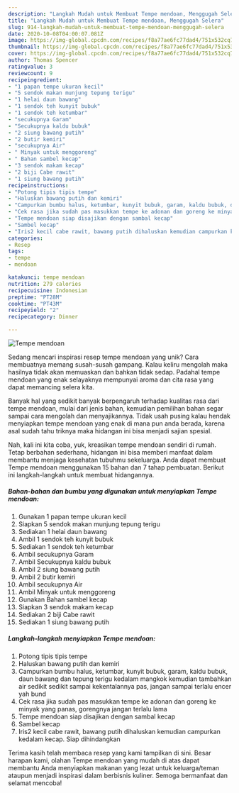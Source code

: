 ```yaml
---
description: "Langkah Mudah untuk Membuat Tempe mendoan, Menggugah Selera"
title: "Langkah Mudah untuk Membuat Tempe mendoan, Menggugah Selera"
slug: 914-langkah-mudah-untuk-membuat-tempe-mendoan-menggugah-selera
date: 2020-10-08T04:00:07.081Z
image: https://img-global.cpcdn.com/recipes/f8a77ae6fc77dad4/751x532cq70/tempe-mendoan-foto-resep-utama.jpg
thumbnail: https://img-global.cpcdn.com/recipes/f8a77ae6fc77dad4/751x532cq70/tempe-mendoan-foto-resep-utama.jpg
cover: https://img-global.cpcdn.com/recipes/f8a77ae6fc77dad4/751x532cq70/tempe-mendoan-foto-resep-utama.jpg
author: Thomas Spencer
ratingvalue: 3
reviewcount: 9
recipeingredient:
- "1 papan tempe ukuran kecil"
- "5 sendok makan munjung tepung terigu"
- "1 helai daun bawang"
- "1 sendok teh kunyit bubuk"
- "1 sendok teh ketumbar"
- "secukupnya Garam"
- "Secukupnya kaldu bubuk"
- "2 siung bawang putih"
- "2 butir kemiri"
- "secukupnya Air"
- " Minyak untuk menggoreng"
- " Bahan sambel kecap"
- "3 sendok makam kecap"
- "2 biji Cabe rawit"
- "1 siung bawang putih"
recipeinstructions:
- "Potong tipis tipis tempe"
- "Haluskan bawang putih dan kemiri"
- "Campurkan bumbu halus, ketumbar, kunyit bubuk, garam, kaldu bubuk, daun bawang dan tepung terigu kedalam mangkok kemudian tambahkan air sedikit sedikit sampai kekentalannya pas, jangan sampai terlalu encer yah bund"
- "Cek rasa jika sudah pas masukkan tempe ke adonan dan goreng ke minyak yang panas, gorengnya jangan terlalu lama"
- "Tempe mendoan siap disajikan dengan sambal kecap"
- "Sambel kecap"
- "Iris2 kecil cabe rawit, bawang putih dihaluskan kemudian campurkan kedalam kecap. Siap dihindangkan"
categories:
- Resep
tags:
- tempe
- mendoan

katakunci: tempe mendoan 
nutrition: 279 calories
recipecuisine: Indonesian
preptime: "PT28M"
cooktime: "PT43M"
recipeyield: "2"
recipecategory: Dinner

---
```



![Tempe mendoan](https://img-global.cpcdn.com/recipes/f8a77ae6fc77dad4/751x532cq70/tempe-mendoan-foto-resep-utama.jpg)

Sedang mencari inspirasi resep tempe mendoan yang unik? Cara membuatnya memang susah-susah gampang. Kalau keliru mengolah maka hasilnya tidak akan memuaskan dan bahkan tidak sedap. Padahal tempe mendoan yang enak selayaknya mempunyai aroma dan cita rasa yang dapat memancing selera kita.



Banyak hal yang sedikit banyak berpengaruh terhadap kualitas rasa dari tempe mendoan, mulai dari jenis bahan, kemudian pemilihan bahan segar sampai cara mengolah dan menyajikannya. Tidak usah pusing kalau hendak menyiapkan tempe mendoan yang enak di mana pun anda berada, karena asal sudah tahu triknya maka hidangan ini bisa menjadi sajian spesial.


Nah, kali ini kita coba, yuk, kreasikan tempe mendoan sendiri di rumah. Tetap berbahan sederhana, hidangan ini bisa memberi manfaat dalam membantu menjaga kesehatan tubuhmu sekeluarga. Anda dapat membuat Tempe mendoan menggunakan 15 bahan dan 7 tahap pembuatan. Berikut ini langkah-langkah untuk membuat hidangannya.

<!--inarticleads1-->

##### Bahan-bahan dan bumbu yang digunakan untuk menyiapkan Tempe mendoan:

1. Gunakan 1 papan tempe ukuran kecil
1. Siapkan 5 sendok makan munjung tepung terigu
1. Sediakan 1 helai daun bawang
1. Ambil 1 sendok teh kunyit bubuk
1. Sediakan 1 sendok teh ketumbar
1. Ambil secukupnya Garam
1. Ambil Secukupnya kaldu bubuk
1. Ambil 2 siung bawang putih
1. Ambil 2 butir kemiri
1. Ambil secukupnya Air
1. Ambil  Minyak untuk menggoreng
1. Gunakan  Bahan sambel kecap
1. Siapkan 3 sendok makam kecap
1. Sediakan 2 biji Cabe rawit
1. Sediakan 1 siung bawang putih




<!--inarticleads2-->

##### Langkah-langkah menyiapkan Tempe mendoan:

1. Potong tipis tipis tempe
1. Haluskan bawang putih dan kemiri
1. Campurkan bumbu halus, ketumbar, kunyit bubuk, garam, kaldu bubuk, daun bawang dan tepung terigu kedalam mangkok kemudian tambahkan air sedikit sedikit sampai kekentalannya pas, jangan sampai terlalu encer yah bund
1. Cek rasa jika sudah pas masukkan tempe ke adonan dan goreng ke minyak yang panas, gorengnya jangan terlalu lama
1. Tempe mendoan siap disajikan dengan sambal kecap
1. Sambel kecap
1. Iris2 kecil cabe rawit, bawang putih dihaluskan kemudian campurkan kedalam kecap. Siap dihindangkan




Terima kasih telah membaca resep yang kami tampilkan di sini. Besar harapan kami, olahan Tempe mendoan yang mudah di atas dapat membantu Anda menyiapkan makanan yang lezat untuk keluarga/teman ataupun menjadi inspirasi dalam berbisnis kuliner. Semoga bermanfaat dan selamat mencoba!
